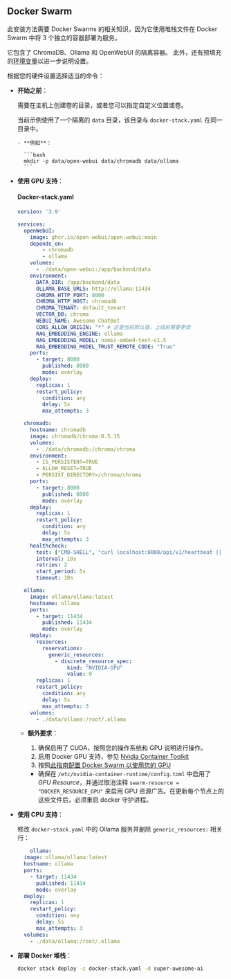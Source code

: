 ## Docker Swarm

此安装方法需要 Docker Swarms 的相关知识，因为它使用堆栈文件在 Docker Swarm 中将 3 个独立的容器部署为服务。

它包含了 ChromaDB、Ollama 和 OpenWebUI 的隔离容器。
此外，还有预填充的[环境变量](../advanced-topics/env-configuration)以进一步说明设置。

根据您的硬件设置选择适当的命令：

- **开始之前**：

  需要在主机上创建卷的目录，或者您可以指定自定义位置或卷。
  
  当前示例使用了一个隔离的 `data` 目录，该目录与 `docker-stack.yaml` 在同一目录中。
  
      - **例如**：
  
        ```bash
        mkdir -p data/open-webui data/chromadb data/ollama
        ```

- **使用 GPU 支持**：

  #### Docker-stack.yaml

    ```yaml
    version: '3.9'

    services:
      openWebUI:
        image: ghcr.io/open-webui/open-webui:main
        depends_on:
            - chromadb
            - ollama
        volumes:
          - ./data/open-webui:/app/backend/data
        environment:
          DATA_DIR: /app/backend/data 
          OLLAMA_BASE_URLS: http://ollama:11434
          CHROMA_HTTP_PORT: 8000
          CHROMA_HTTP_HOST: chromadb
          CHROMA_TENANT: default_tenant
          VECTOR_DB: chroma
          WEBUI_NAME: Awesome ChatBot
          CORS_ALLOW_ORIGIN: "*" # 这是当前默认值，上线前需要更改
          RAG_EMBEDDING_ENGINE: ollama
          RAG_EMBEDDING_MODEL: nomic-embed-text-v1.5
          RAG_EMBEDDING_MODEL_TRUST_REMOTE_CODE: "True"
        ports:
          - target: 8080
            published: 8080
            mode: overlay
        deploy:
          replicas: 1
          restart_policy:
            condition: any
            delay: 5s
            max_attempts: 3

      chromadb:
        hostname: chromadb
        image: chromadb/chroma:0.5.15
        volumes:
          - ./data/chromadb:/chroma/chroma
        environment:
          - IS_PERSISTENT=TRUE
          - ALLOW_RESET=TRUE
          - PERSIST_DIRECTORY=/chroma/chroma
        ports: 
          - target: 8000
            published: 8000
            mode: overlay
        deploy:
          replicas: 1
          restart_policy:
            condition: any
            delay: 5s
            max_attempts: 3
        healthcheck: 
          test: ["CMD-SHELL", "curl localhost:8000/api/v1/heartbeat || exit 1"]
          interval: 10s
          retries: 2
          start_period: 5s
          timeout: 10s

      ollama:
        image: ollama/ollama:latest
        hostname: ollama
        ports:
          - target: 11434
            published: 11434
            mode: overlay
        deploy:
          resources:
            reservations:
              generic_resources:
                - discrete_resource_spec:
                    kind: "NVIDIA-GPU"
                    value: 0
          replicas: 1
          restart_policy:
            condition: any
            delay: 5s
            max_attempts: 3
        volumes:
          - ./data/ollama:/root/.ollama

    ```

  - **额外要求**：

      1. 确保启用了 CUDA，按照您的操作系统和 GPU 说明进行操作。
      2. 启用 Docker GPU 支持，参见 [Nvidia Container Toolkit](https://docs.nvidia.com/datacenter/cloud-native/container-toolkit/latest/install-guide.html "在 Nvidia 网站上。")
      3. 按照[此指南配置 Docker Swarm 以使用您的 GPU](https://gist.github.com/tomlankhorst/33da3c4b9edbde5c83fc1244f010815c#configuring-docker-to-work-with-your-gpus)
    - 确保在 `/etc/nvidia-container-runtime/config.toml` 中启用了 _GPU Resource_，并通过取消注释 `swarm-resource = "DOCKER_RESOURCE_GPU"` 来启用 GPU 资源广告。在更新每个节点上的这些文件后，必须重启 docker 守护进程。

- **使用 CPU 支持**：
  
    修改 `docker-stack.yaml` 中的 Ollama 服务并删除 `generic_resources:` 相关行：

    ```yaml
        ollama:
      image: ollama/ollama:latest
      hostname: ollama
      ports:
        - target: 11434
          published: 11434
          mode: overlay
      deploy:
        replicas: 1
        restart_policy:
          condition: any
          delay: 5s
          max_attempts: 3
      volumes:
        - ./data/ollama:/root/.ollama
    ```

- **部署 Docker 堆栈**：
  
  ```bash
  docker stack deploy -c docker-stack.yaml -d super-awesome-ai
  ```
